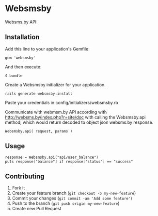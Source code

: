 # Websmsby

Websms.by API

## Installation

Add this line to your application's Gemfile:

    gem 'websmsby'

And then execute:

    $ bundle

Create a Websmsby initializer for your application.

    rails generate websmsby:install

Paste your credentials in config/initializers/websmsby.rb

Communicate with webmsm.by API according with http://websms.by/index.php?r=site/doc with calling the Websmsby.api method, which would return decoded to object json websms.by response.

    Websmsby.api( request, params )

## Usage

    response = Websmsby.api("api/user_balance")
    puts response["balance"] if response["status"] == "success"

## Contributing

1. Fork it
2. Create your feature branch (`git checkout -b my-new-feature`)
3. Commit your changes (`git commit -am 'Add some feature'`)
4. Push to the branch (`git push origin my-new-feature`)
5. Create new Pull Request
